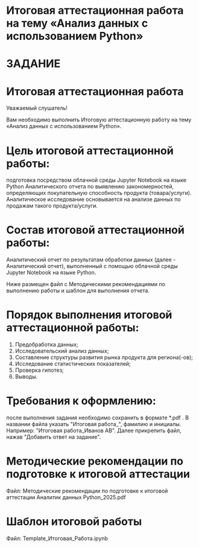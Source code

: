 # Итоговая аттестационная работа на тему «Анализ данных с использованием Python»

# ЗАДАНИЕ
# Итоговая аттестационная работа

Уважаемый слушатель!

Вам необходимо выполнить Итоговую аттестационную работу на тему «Анализ данных с использованием Python».

# Цель итоговой аттестационной работы: 
подготовка посредством облачной среды Jupyter Notebook на языке Python Аналитического отчета по выявлению закономерностей, определяющих покупательную способность продукта (товара/услуги). Аналитическое исследование основывается на анализе данных по продажам такого продукта/услуги.

# Состав итоговой аттестационной работы: 
Аналитический отчет по результатам обработки данных (далее - Аналитический отчет), выполненный с помощью облачной среды Jupyter Notebook на языке Python.

Ниже размещен файл с Методическими рекомендациями по выполнению работы и шаблон для выполнения отчета.

# Порядок выполнения итоговой аттестационной работы:
1.	Предобработка данных;
2.	Исследовательский анализ данных;
3.	Составление структуры развития рынка продукта для региона(-ов);
4.	Исследование статистических показателей;
5.	Проверка гипотез;
6.	Выводы.

# Требования к оформлению: 
после выполнения задания необходимо сохранить в формате *.pdf . В названии файла указать "Итоговая работа_", фамилию и инициалы. Например: "Итоговая работа_Иванов АВ". Далее прикрепить файл, нажав "Добавить ответ на задание".

# Методические рекомендации по подготовке к итоговой аттестации
Файл: Методические рекомендации по подготовке к итоговой аттестации Аналитик данных Python_2025.pdf

# Шаблон итоговой работы
Файл: Template_Итоговая_Работа.ipynb
